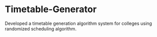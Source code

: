 # Timetable-Generator
Developed a timetable generation algorithm system for colleges using randomized scheduling algorithm.
